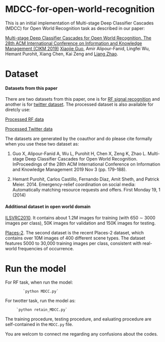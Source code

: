 # MDCC-for-open-world-recognition
This is an initial implementation of Multi-stage Deep Classifier Cascades (MDCC) for Open World Recognition task as described in our paper:

[Multi-stage Deep Classifier Cascades for Open World Recognition. The 28th ACM International Conference on Information and Knowledge Management (CIKM 2019)](https://dl.acm.org/doi/10.1145/3357384.3357981)
[Xiaojie Guo](https://sites.google.com/view/xiaojie-guo-personal-site), Amir Alipour-Fanid, Lingfei Wu, Hemant Purohit, Xiang Chen, Kai Zeng and [Liang Zhao](http://mason.gmu.edu/~lzhao9/).

# Dataset
#### Datasets from this paper
There are two datasets from this paper, one is for [RF signal recognition](https://exchangelabsgmu-my.sharepoint.com/:u:/g/personal/xguo7_masonlive_gmu_edu/EUMFyD5TWnFFo7sL0AXWOD0BV-VRQyW9IahE1Gh_OTvl5w?e=PBeoel) and another is for [twitter dataset](https://exchangelabsgmu-my.sharepoint.com/:u:/g/personal/xguo7_masonlive_gmu_edu/EVb5O9TtPzxAnM1-LzkVSjwBfU8mdD5Yw-z0o9p3HWJq9w?e=Qo3gy5).  The processed dataset is also available for diretcly use:

[Processed RF data](https://exchangelabsgmu-my.sharepoint.com/personal/xguo7_masonlive_gmu_edu/Documents/dataset_DGT/processed_RF_data.zip)

[Processed Twitter data](https://exchangelabsgmu-my.sharepoint.com/:u:/g/personal/xguo7_masonlive_gmu_edu/EUboG7T4HIRMplSUFufi0dQB1vmxI6AJ8xHP6fug25Y7bQ)

The datasets are generated by the coauthor and do please cite formally when you use these two dataset as:

1. Guo X, Alipour-Fanid A, Wu L, Purohit H, Chen X, Zeng K, Zhao L. Multi-stage Deep Classifier Cascades for Open World Recognition. InProceedings of the 28th ACM International Conference on Information and Knowledge Management 2019 Nov 3 (pp. 179-188).

2. Hemant Purohit, Carlos Castillo, Fernando Diaz, Amit Sheth, and Patrick Meier. 2014. Emergency-relief coordination on social media: Automatically matching resource requests and offers. First Monday 19, 1 (2014)

#### Additional dataset in open world domain
[ILSVRC2010](http://www.image-net.org/challenges/LSVRC/2010/#data). It contains about 1.2M images for training (with 650 ∼ 3000 images per class), 50K images for validation and 150K images for testing.

[Places-2](http://places2.csail.mit.edu/download.html). The second dataset is the recent Places-2 dataset, which contains over 10M images of 400 different scene types. The dataset features 5000 to 30,000 training images per class, consistent with real-world frequencies of occurrence. 


# Run the model
For RF task, when run the model:

            `python MDCC.py`
          
For twotter task, run the model as:
  
         `python retain_MDCC.py`

          
The training procedure, testing procedure, and ealuating procedure are self-contained in the `MDCC.py` file.         

You are welcom to connect me regarding any confusions about the codes.
